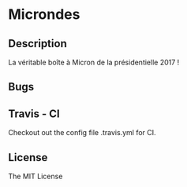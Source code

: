 # Microndes

## Description

La véritable boîte à Micron de la présidentielle 2017 !

## Bugs

## Travis - CI

Checkout out the config file .travis.yml for CI.

## License

The MIT License
